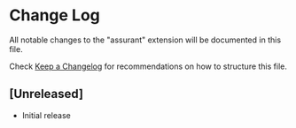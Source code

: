 # Change Log

All notable changes to the "assurant" extension will be documented in this file.

Check [Keep a Changelog](http://keepachangelog.com/) for recommendations on how to structure this file.

## [Unreleased]

- Initial release